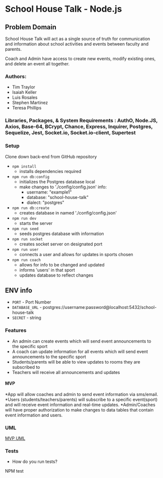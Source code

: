 # School House Talk - Node.js

## Problem Domain

School House Talk will act as a single source of truth for communication and information about school activities and events between faculty and parents.

Coach and Admin have access to create new events, modify existing ones, and delete an event all together.

### Authors:

- Tim Traylor
- Isaiah Keller
- Luis Rosales
- Stephen Martinez
- Teresa Phillips

### Libraries, Packages, & System Requirements : AuthO, Node.JS, Axios, Base-64, BCrypt, Chance, Express, Inquirer, Postgres, Sequelize, Jest, Socket.io, Socket.io-client, Supertest

### Setup

Clone down back-end from GitHub repository

- `npm install`
    - installs dependencies required
- `npm run db:config` 
    - initializes the Postgres database local
    - make changes to './config/config.json' info:
        - username: "example1"
        - database: "school-house-talk"
        - dialect: "postgres"
- `npm run db:create`
    - creates database in named './config/config.json'
- `npm run dev`
    - starts the server
- `npm run seed`
    - seeds postgres database with information
- `npm run socket`
    - creates socket server on designated port
- `npm run user`
    - connects a user and allows for updates in sports chosen
- `npm run coach`
    - allows for info to be changed and updated
    - informs 'users' in that sport
    - updates database to reflect changes


## ENV info

- `PORT` - Port Number
- `DATABASE_URL` - postgres://username:password@localhost:5432/school-house-talk
- `SECRET` - string


### Features

* An admin can create events which will send event announcements to the specific sport
* A coach can update information for all events which will send event announcements to the specific sport
* Students/parents will be able to view updates to rooms they are subscribed to
* Teachers will receive all announcements and updates

#### MVP

*App will allow coaches and admin to send event information via sms/email.
*Users (students/teachers/parents) will subscribe to a specific event(sport) and will receive event information and real-time updates.
*Admin/Coaches will have proper authorization to make changes to data tables that contain event information and users.


### UML

[MVP UML](./assets/Midterm%20MVP%20UML.png)

### Tests

- How do you run tests? 

NPM test
